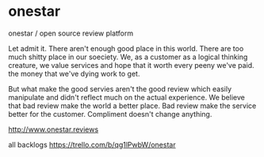 onestar
=======

onestar / open source review platform

Let admit it. There aren't enough good place in this world.  There are too much shitty place in our soeciety. We, as a customer as a logical thinking creature, we value services and hope that it worth every peeny we've paid. the money that we've dying work to get.

But what make the good servies aren't the good review which easily manipulate and didn't reflect much on the actual experience. 
We believe that bad review make the world a better place. Bad review make the service better for the customer. Compliment doesn't change anything.

http://www.onestar.reviews

all backlogs 
https://trello.com/b/qg1lPwbW/onestar
